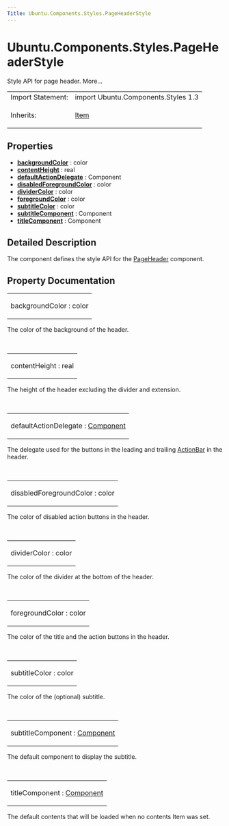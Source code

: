 ```yaml
---
Title: Ubuntu.Components.Styles.PageHeaderStyle
---
```


# Ubuntu.Components.Styles.PageHeaderStyle

<span class="subtitle"></span>
<!-- $$$PageHeaderStyle-brief -->
<p>Style API for page header. More...</p>
<!-- @@@PageHeaderStyle -->
<table class="alignedsummary">
<tr><td class="memItemLeft rightAlign topAlign"> Import Statement:</td><td class="memItemRight bottomAlign"> import Ubuntu.Components.Styles 1.3</td></tr><tr><td class="memItemLeft rightAlign topAlign"> Inherits:</td><td class="memItemRight bottomAlign"> <p><a href="QtQuick.Item.md">Item</a></p>
</td></tr></table><ul>
</ul>
<h2 id="properties">Properties</h2>
<ul>
<li class="fn"><b><b><a href="#backgroundColor-prop">backgroundColor</a></b></b> : color</li>
<li class="fn"><b><b><a href="#contentHeight-prop">contentHeight</a></b></b> : real</li>
<li class="fn"><b><b><a href="#defaultActionDelegate-prop">defaultActionDelegate</a></b></b> : Component</li>
<li class="fn"><b><b><a href="#disabledForegroundColor-prop">disabledForegroundColor</a></b></b> : color</li>
<li class="fn"><b><b><a href="#dividerColor-prop">dividerColor</a></b></b> : color</li>
<li class="fn"><b><b><a href="#foregroundColor-prop">foregroundColor</a></b></b> : color</li>
<li class="fn"><b><b><a href="#subtitleColor-prop">subtitleColor</a></b></b> : color</li>
<li class="fn"><b><b><a href="#subtitleComponent-prop">subtitleComponent</a></b></b> : Component</li>
<li class="fn"><b><b><a href="#titleComponent-prop">titleComponent</a></b></b> : Component</li>
</ul>
<!-- $$$PageHeaderStyle-description -->
<h2 id="details">Detailed Description</h2>
</p>
<p>The component defines the style API for the <a href="Ubuntu.Components.PageHeader.md">PageHeader</a> component.</p>
<!-- @@@PageHeaderStyle -->
<h2>Property Documentation</h2>
<!-- $$$backgroundColor -->
<table class="qmlname"><tr valign="top" id="backgroundColor-prop"><td class="tblQmlPropNode"><p><span class="name">backgroundColor</span> : <span class="type">color</span></p></td></tr></table><p>The color of the background of the header.</p>
<!-- @@@backgroundColor -->
<br/>
<!-- $$$contentHeight -->
<table class="qmlname"><tr valign="top" id="contentHeight-prop"><td class="tblQmlPropNode"><p><span class="name">contentHeight</span> : <span class="type">real</span></p></td></tr></table><p>The height of the header excluding the divider and extension.</p>
<!-- @@@contentHeight -->
<br/>
<!-- $$$defaultActionDelegate -->
<table class="qmlname"><tr valign="top" id="defaultActionDelegate-prop"><td class="tblQmlPropNode"><p><span class="name">defaultActionDelegate</span> : <span class="type"><a href="QtQml.Component.md">Component</a></span></p></td></tr></table><p>The delegate used for the buttons in the leading and trailing <a href="Ubuntu.Components.ActionBar.md">ActionBar</a> in the header.</p>
<!-- @@@defaultActionDelegate -->
<br/>
<!-- $$$disabledForegroundColor -->
<table class="qmlname"><tr valign="top" id="disabledForegroundColor-prop"><td class="tblQmlPropNode"><p><span class="name">disabledForegroundColor</span> : <span class="type">color</span></p></td></tr></table><p>The color of disabled action buttons in the header.</p>
<!-- @@@disabledForegroundColor -->
<br/>
<!-- $$$dividerColor -->
<table class="qmlname"><tr valign="top" id="dividerColor-prop"><td class="tblQmlPropNode"><p><span class="name">dividerColor</span> : <span class="type">color</span></p></td></tr></table><p>The color of the divider at the bottom of the header.</p>
<!-- @@@dividerColor -->
<br/>
<!-- $$$foregroundColor -->
<table class="qmlname"><tr valign="top" id="foregroundColor-prop"><td class="tblQmlPropNode"><p><span class="name">foregroundColor</span> : <span class="type">color</span></p></td></tr></table><p>The color of the title and the action buttons in the header.</p>
<!-- @@@foregroundColor -->
<br/>
<!-- $$$subtitleColor -->
<table class="qmlname"><tr valign="top" id="subtitleColor-prop"><td class="tblQmlPropNode"><p><span class="name">subtitleColor</span> : <span class="type">color</span></p></td></tr></table><p>The color of the (optional) subtitle.</p>
<!-- @@@subtitleColor -->
<br/>
<!-- $$$subtitleComponent -->
<table class="qmlname"><tr valign="top" id="subtitleComponent-prop"><td class="tblQmlPropNode"><p><span class="name">subtitleComponent</span> : <span class="type"><a href="QtQml.Component.md">Component</a></span></p></td></tr></table><p>The default component to display the subtitle.</p>
<!-- @@@subtitleComponent -->
<br/>
<!-- $$$titleComponent -->
<table class="qmlname"><tr valign="top" id="titleComponent-prop"><td class="tblQmlPropNode"><p><span class="name">titleComponent</span> : <span class="type"><a href="QtQml.Component.md">Component</a></span></p></td></tr></table><p>The default contents that will be loaded when no contents Item was set.</p>
<!-- @@@titleComponent -->
<br/>
